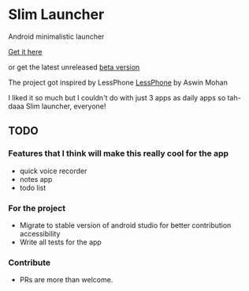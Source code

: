 # Slim Launcher

Android minimalistic launcher

[Get it here](https://play.google.com/apps//details?id=com.sduduzog.slimlauncher)

or get the latest unreleased [beta version](https://play.google.com/apps/testing/com.sduduzog.slimlauncher)

The project got inspired by LessPhone [LessPhone](https://play.google.com/store/apps/details?id=me.aswinmohan.nophone) by Aswin Mohan

I liked it so much but I couldn't do with just 3 apps as daily apps so tah-daaa Slim launcher, everyone!

## TODO

### Features that I think will make this really cool for the app

- quick voice recorder
- notes app
- todo list

### For the project

- Migrate to stable version of android studio for better contribution accessibility
- Write all tests for the app

### Contribute

- PRs are more than welcome.